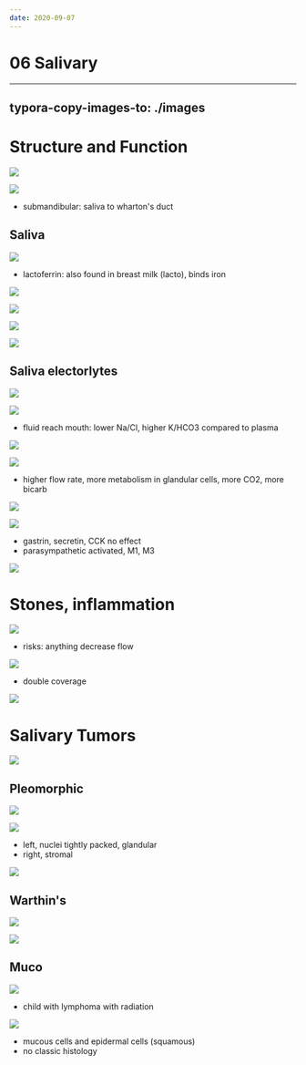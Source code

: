 ```yaml
---
date: 2020-09-07
---
```


# 06 Salivary
---

## typora-copy-images-to: ./images

# Structure and Function

![](https://photos.thisispiggy.com/file/wikiFiles/E7343DFE-8F15-475E-ADC5-A86A8F52390B.jpg)

![](https://photos.thisispiggy.com/file/wikiFiles/828F5C69-54EE-4FDC-A9BE-7BF280D2C684.jpg)

- submandibular: saliva to wharton's duct

## Saliva

![](https://photos.thisispiggy.com/file/wikiFiles/773C2CEF-D90B-41FD-853C-693FF9356656.jpg)

- lactoferrin: also found in breast milk (lacto), binds iron

![](https://photos.thisispiggy.com/file/wikiFiles/602E8315-3C5A-46ED-B5AA-D766CCB5D374.jpg)

![](https://photos.thisispiggy.com/file/wikiFiles/538D80B9-5829-485E-AF30-394E12F69D71.jpg)

![](https://photos.thisispiggy.com/file/wikiFiles/4A4F74B2-86B5-48EB-ADFA-EE18240F1CF0.jpg)

![](https://photos.thisispiggy.com/file/wikiFiles/CFBFFD9D-6182-467E-921A-85126089956A.jpg)

## Saliva electorlytes

![](https://photos.thisispiggy.com/file/wikiFiles/4CE10E8F-3FBF-4ACF-B581-849E9656D082.jpg)

![](https://photos.thisispiggy.com/file/wikiFiles/7DF2AE48-9A79-4249-B665-40A07B52C0E9.jpg)

- fluid reach mouth: lower Na/Cl, higher K/HCO3 compared to plasma

![](https://photos.thisispiggy.com/file/wikiFiles/7515C3DE-38E3-4E0A-80CF-0EF3D056AA35.jpg)

![](https://photos.thisispiggy.com/file/wikiFiles/26C0107D-65FC-490B-8707-09682BC175AD.jpg)

- higher flow rate, more metabolism in glandular cells, more CO2, more bicarb

![](https://photos.thisispiggy.com/file/wikiFiles/44773C74-5A0F-424D-8AB6-B1C3CCBE4DC6.jpg)

![](https://photos.thisispiggy.com/file/wikiFiles/F7395E39-521E-456E-B7F7-B5DEA47F1A14.jpg)

- gastrin, secretin, CCK no effect
- parasympathetic activated, M1, M3

![](https://photos.thisispiggy.com/file/wikiFiles/219ED592-7071-463B-97BD-B9721D2E1A36.jpg)

# Stones, inflammation

![](https://photos.thisispiggy.com/file/wikiFiles/DB2EC00B-5DBA-4B93-944A-53F6883D8CB3.jpg)

- risks: anything decrease flow

![](https://photos.thisispiggy.com/file/wikiFiles/752938A8-0A7B-417A-AE40-1F961EFE111D.jpg)

- double coverage

![](https://photos.thisispiggy.com/file/wikiFiles/D5523408-D75A-4C92-8E24-6B102E20FFDE.jpg)

# Salivary Tumors

![](https://photos.thisispiggy.com/file/wikiFiles/4B6632A0-01C4-40E9-86C2-135AA9810D45.jpg)

## Pleomorphic

![](https://photos.thisispiggy.com/file/wikiFiles/CE788243-B34B-41EC-8141-1B319EBF63A2.jpg)

![](https://photos.thisispiggy.com/file/wikiFiles/8C6F02A2-0EA1-42F8-8A9B-D1C757016282.jpg)

- left, nuclei tightly packed, glandular
- right, stromal

![](https://photos.thisispiggy.com/file/wikiFiles/D56F6122-4E8A-4FEE-AD81-BE5187F65223.jpg)

## Warthin's

![](https://photos.thisispiggy.com/file/wikiFiles/CE091CCF-0B47-4B90-9C4E-ABB4D44C6A98.jpg)

![](https://photos.thisispiggy.com/file/wikiFiles/E5F2B793-FC42-447B-8500-178CC5FD7C71.jpg)

## Muco

![](https://photos.thisispiggy.com/file/wikiFiles/EED7CE89-5A3E-4D92-8B78-C24764DECCA0.jpg)

- child with lymphoma with radiation

![](https://photos.thisispiggy.com/file/wikiFiles/13781427-E8B0-487B-AB24-986EF09576D9.jpg)

- mucous cells and epidermal cells (squamous)
- no classic histology
